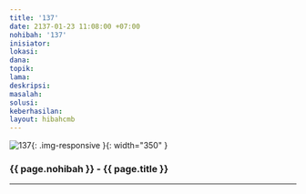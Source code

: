 ```yaml
---
title: '137'
date: 2137-01-23 11:08:00 +07:00
nohibah: '137'
inisiator: 
lokasi: 
dana: 
topik: 
lama: 
deskripsi: 
masalah: 
solusi: 
keberhasilan: 
layout: hibahcmb
---
```


![137](/static/img/hibahcmb/137.png){: .img-responsive }{: width="350" }

### {{ page.nohibah }} - {{ page.title }}

---
